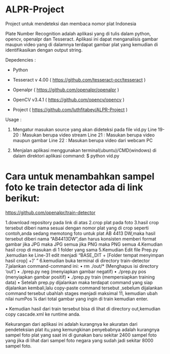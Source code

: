 # ALPR-Project
Project untuk mendeteksi dan membaca nomor plat Indonesia

Plate Number Recognition adalah aplikasi yang di tulis dalam python, opencv, openalpr dan Tesseract. Aplikasi ini dapat menganalisis gambar maupun video yang di dalamnya terdapat gambar plat yang kemudian di identifikasikan dengan output string.

Depedencies :

-	Python

-	Tesseract v 4.00 ( https://github.com/tesseract-ocr/tesseract )

-	Openalpr ( https://github.com/openalpr/openalpr )

-	OpenCV v3.4.1 ( https://github.com/opencv/opencv )

-	Project ( https://github.com/luthfitabey/ALPR-Project )

Usage :
1. Mengatur masukan source yang akan dideteksi pada file vid.py
   Line 19-20	: Masukan berupa video stream
   Line 21	: Masukan berupa video maupun gambar
   Line 22	: Masukan berupa video dari webcam PC

2.	Menjalan aplikasi menggunakan terminal(ubuntu)/CMD(windows) di dalam direktori aplikasi command: $ python vid.py

  # Cara untuk menambahkan sampel foto ke train detector ada di link berikut:
   https://github.com/openalpr/train-detector

1.download repository pada link di atas
2.crop plat pada foto
3.hasil crop tersebut diberi nama sesuai dengan nomor plat yang di crop seperti contoh,anda sedang memotong foto untuk plat AB 4413 DW,maka hasil tersebut diberi nama “AB4413DW”,dan harus konsisten memberi format gambar jika JPG maka JPG semua jika PNG maka PNG semua 4.Kemudian hasil crop di masukan di 1 folder yang sama
5.Kemudian Edit file Prep.py ,kemudian ke Line-31
edit menjadi “BASE_DIT + [Folder tempat menyimpan hasil crop] +’/’ ”
6.kemudian buka terminal di directory train-detector
7.jalankan command-command ini:
•	rm ./out/* (Menghapus isi directory ‘out’)
•	./prep.py neg (menyiapkan gambar negatif)
•	./prep.py pos (menyiapkan gambar positif)
•	./prep.py train (mempersiapkan training data)
•	Setelah prep.py dijalankan maka terdapat command yang siap dijalankan kembali,lalu copy-paste command tersebut ,sebelum dijalankan command tersebut ubahlah stages menjadi maksimal 11, kemudian ubah nilai numPos ¼ dari total gambar yang ingin di train kemudian enter.

•	Kemudian hasil dari train tersebut bisa di lihat di directory out,kemudian copy cascade.xml ke runtime anda.

   Kekurangan dari aplikasi ini adalah kurangnya ke akuratan dari pendeteksian plat itu,yang kemungkinan penyebabnya adalah kurangnya sampel foto plat yang saat ini di gunakan baru sekitar 2400 sampel foto yang jika di lihat dari sampel foto negara yang sudah jadi sekitar 8000 sampel foto.
